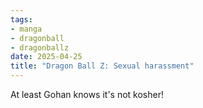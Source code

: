 ```yaml
---
tags: 
- manga
- dragonball
- dragonballz
date: 2025-04-25
title: "Dragon Ball Z: Sexual harassment"
---
```


At least Gohan knows it's not kosher!
